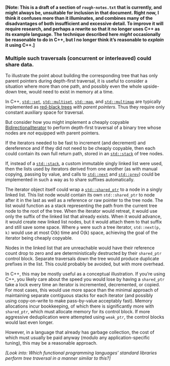 <!-- SPDX-License-Identifier: CC0-1.0 -->

**[Note: This is a draft of a section of `rough-notes.txt` that is currently, and might always be, unsuitable for inclusion in that document. Right now, I think it confuses more than it illuminates, and combines many of the disadvantages of both insufficient and excessive detail. To improve it will require research, and perhaps a rewrite so that it no longer uses C++ as its example language. The technique described here *might* occasionally be reasonable to do in C++, but I no longer think it&rsquo;s reasonable to *explain* it using C++.]**

### Multiple such traversals (concurrent or interleaved) could share data.

To illustrate the point about building the corresponding tree that has only parent pointers during depth-first traversal, it is useful to consider a situation where more than one path, and possibly even the whole upside-down tree, would need to exist in memory at a time.

In C++, [`std::set`](https://en.cppreference.com/w/cpp/container/set), [`std::multiset`](https://en.cppreference.com/w/cpp/container/multiset), [`std::map`](https://en.cppreference.com/w/cpp/container/map), and [`std::multimap`](https://en.cppreference.com/w/cpp/container/multimap) are typically implemented as [red-black trees](https://en.wikipedia.org/wiki/Red%E2%80%93black_tree) *with parent pointers*. Thus they require only constant auxiliary space for traversal.

But consider how you might implement a cheaply copyable [BidirectionalIterator](https://en.cppreference.com/w/cpp/named_req/BidirectionalIterator) to perform depth-first traversal of a binary tree whose nodes are *not* equipped with parent pointers.

If the iterators needed to be fast to increment (and decrement) and dereference and if they did not need to be cheaply copyable, then each could contain its own full return path, stored in an [`std::stack`](https://en.cppreference.com/w/cpp/container/stack) of tree nodes.

If, instead of a [`std::stack`](https://en.cppreference.com/w/cpp/container/stack), a custom immutable singly linked list were used, then the lists used by iterators derived from one another (as with manual copying, passing by value, and calls to [`std::next`](https://en.cppreference.com/w/cpp/iterator/next) and [`std::prev`](https://en.cppreference.com/w/cpp/iterator/prev)) could be implemented in such a way as to share suffixes automatically.

The iterator object itself could wrap a [`std::shared_ptr`](https://en.cppreference.com/w/cpp/memory/shared_ptr) to a node in a singly linked list. This list node would contain its own `std::shared_ptr` to node after it in the last as well as a reference or raw pointer to the tree node. The list would function as a stack representing the path from the current tree node to the root of the tree. When the iterator would retreat, it would use only the suffix of the linked list that already exists. When it would advance, it would create new linked list nodes, but it would attach them to that suffix and still save some space. Where `p` were such a tree iterator, `std::next(p, k)` would use at most O(k) time and O(k) space, achieving the goal of the iterator being cheaply copyable.

Nodes in the linked list that are unreachable would have their reference count drop to zero and are deterministically destructed by their `shared_ptr` control block. Separate traversals down the tree would produce duplicate prefixes in the list. This could probably be avoided, but with more overhead.

In C++, this may be mostly useful as a conceptual illustration. If you&rsquo;re using C++, you likely care about the speed you would lose by having a `shared_ptr` take a lock every time an iterator is incremented, decremented, or copied. For most cases, this would use more space than the minimal approach of maintaining separate contiguous stacks for each iterator (and possibly using copy-on-write to make pass-by-value acceptably fast). Memory allocations incur bookkeeping, of which there is significantly more with `shared_ptr`, which must allocate memory for its control block. If more aggressive deduplication were attempted using `weak_ptr`, the control blocks would last even longer.

However, in a language that already has garbage collection, the cost of which must usually be paid anyway (modulo any application-specific tuning), this may be a reasonable approach.

*[Look into: Which functional programming languages&rsquo; standard libraries perform tree traversal in a manner similar to this?]*
